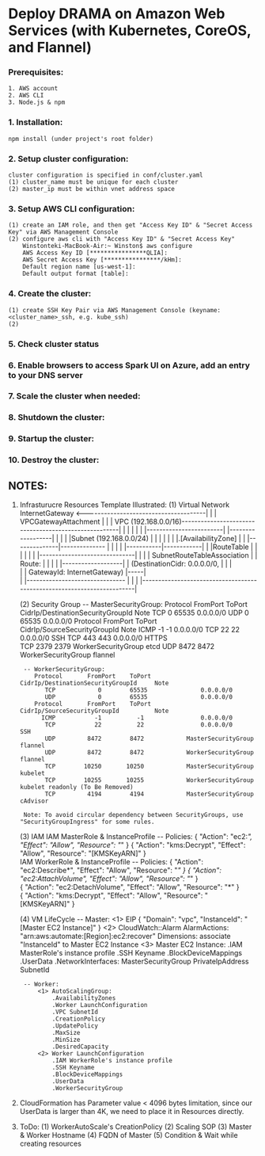 # Deploy DRAMA on Amazon Web Services (with Kubernetes, CoreOS, and Flannel)

### Prerequisites: 
    1. AWS account 
    2. AWS CLI
    3. Node.js & npm 
    
### 1. Installation:	
    npm install (under project's root folder) 

### 2. Setup cluster configuration:
    cluster configuration is specified in conf/cluster.yaml
    (1) cluster_name must be unique for each cluster
    (2) master_ip must be within vnet address space

### 3. Setup AWS CLI configuration:		
    (1) create an IAM role, and then get "Access Key ID" & "Secret Access Key" via AWS Management Console
    (2) configure aws cli with "Access Key ID" & "Secret Access Key"
        Winstonteki-MacBook-Air:~ Winston$ aws configure
        AWS Access Key ID [****************QLIA]: 
        AWS Secret Access Key [****************/kHm]: 
        Default region name [us-west-1]: 
        Default output format [table]: 
        
### 4. Create the cluster:
    (1) create SSH Key Pair via AWS Management Console (keyname: <cluster_name>_ssh, e.g. kube_ssh)
    (2) 
    
###  5. Check cluster status

### 6. Enable browsers to access Spark UI on Azure, add an entry to your DNS server

### 7. Scale the cluster when needed:
                
### 8. Shutdown the cluster:
        
### 9. Startup the cluster:

### 10. Destroy the cluster:


## NOTES:
1. Infrasturucre Resources Template Illustrated:
    (1) Virtual Network
                              InternetGateway  <--------------------------------------|
                                    |                                                 |
                            VPCGatewayAttachment                                      |
                                    |                                                 |
        VPC (192.168.0.0/16)------------------------------------------------------|   |
         |                                                                        |   |
         |   |------------------------|      |------------------|                 |   |
         |   |Subnet (192.168.0.0/24) |      |                  |                 |   |
         |   |.[AvailabilityZone]     |      |   |--------------|-------------- | |   |
         |   |-----------|------------|      |   |RouteTable                    | |   |
         |               |                   |   |------------------------------| |   |
         |       SubnetRouteTableAssociation |   | Route:                       | |   |
         |               |-------------------|   | (DestinationCidr: 0.0.0.0/0, | |   |  
         |                                       |  GatewayId: InternetGateway) |-----|   
         |                                       |------------------------------- |
         |                                                                        |
         |------------------------------------------------------------------------|
                               
    (2) Security Group
        -- MasterSecurityGroup:
           Protocol       FromPort    ToPort     CidrIp/DestinationSecurityGroupId     Note
              TCP            0        65535               0.0.0.0/0
              UDP            0        65535               0.0.0.0/0
           Protocol       FromPort    ToPort     CidrIp/SourceSecurityGroupId          Note
             ICMP           -1          -1                0.0.0.0/0
              TCP           22          22                0.0.0.0/0                     SSH
              TCP          443         443                0.0.0.0/0                    HTTPS             
              TCP         2379        2379            WorkerSecurityGroup               etcd
              UDP         8472        8472            WorkerSecurityGroup             flannel
           
        -- WorkerSecurityGroup:
           Protocol       FromPort    ToPort     CidrIp/DestinationSecurityGroupId     Note
              TCP            0        65535               0.0.0.0/0
              UDP            0        65535               0.0.0.0/0
           Protocol       FromPort    ToPort     CidrIp/SourceSecurityGroupId          Note
             ICMP           -1          -1                0.0.0.0/0
              TCP           22          22                0.0.0.0/0                     SSH
              UDP         8472        8472            MasterSecurityGroup             flannel           
              UDP         8472        8472            WorkerSecurityGroup             flannel           
              TCP        10250       10250            MasterSecurityGroup             kubelet
              TCP        10255       10255            WorkerSecurityGroup        kubelet readonly (To Be Removed)
              TCP         4194        4194            MasterSecurityGroup             cAdvisor
              
        Note: To avoid circular dependency between SecurityGroups, use "SecurityGroupIngress" for some rules.
        
    (3) IAM
        IAM MasterRole & InstanceProfile
        -- Policies: 
            { "Action": "ec2:*", "Effect": "Allow", "Resource": "*" }
            { "Action": "kms:Decrypt", "Effect": "Allow", "Resource": "[KMSKeyARN]" }            
        IAM WorkerRole & InstanceProfile
        -- Policies: 
            { "Action": "ec2:Describe*", "Effect": "Allow", "Resource": "*" }
            { "Action": "ec2:AttachVolume", "Effect": "Allow", "Resource": "*" }            
            { "Action": "ec2:DetachVolume", "Effect": "Allow", "Resource": "*" }            
            { "Action": "kms:Decrypt", "Effect": "Allow", "Resource": "[KMSKeyARN]" } 
                    
    (4) VM LifeCycle
        -- Master:
            <1> EIP
                { "Domain": "vpc", "InstanceId": "[Master EC2 Instance]" }
            <2> CloudWatch::Alarm
                AlarmActions: "arn:aws:automate:[Region]:ec2:recover"
                Dimensions: associate "InstanceId" to Master EC2 Instance 
            <3> Master EC2 Instance:
                .IAM MasterRole's instance profile
                .SSH Keyname
                .BlockDeviceMappings
                .UserData
                .NetworkInterfaces:
                    MasterSecurityGroup
                    PrivateIpAddress
                    SubnetId
                        
        -- Worker:
            <1> AutoScalingGroup:
                .AvailabilityZones
                .Worker LaunchConfiguration
                .VPC SubnetId
                .CreationPolicy
                .UpdatePolicy
                .MaxSize
                .MinSize
                .DesiredCapacity 
            <2> Worker LaunchConfiguration
                .IAM WorkerRole's instance profile
                .SSH Keyname
                .BlockDeviceMappings
                .UserData
                .WorkerSecurityGroup    

2. CloudFormation has Parameter value < 4096 bytes limitation, since our UserData is larger than 4K, we need to place it in Resources directly.
3. ToDo:
   (1) WorkerAutoScale's CreationPolicy
   (2) Scaling SOP
   (3) Master & Worker Hostname
   (4) FQDN of Master
   (5) Condition & Wait while creating resources